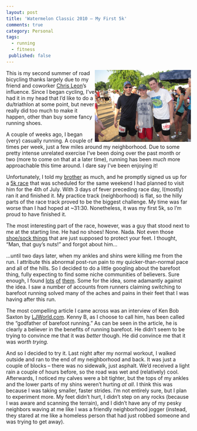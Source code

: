 ```yaml
---
layout: post
title: 'Watermelon Classic 2010 – My First 5k'
comments: true
category: Personal
tags:
  - running
  - fitness
 published: false
---
```

<a href="/assets/img/watermelon_classic.jpg"><img style="float:right" title="5k_4" border="0" alt="5k_4" src="/assets/img/watermelon_classic.jpg" width="262" height="196" /></a>
<p>This is my second summer of road bicycling thanks largely due to my friend and coworker <a title="He hates Harry Potter. He loves buying bicycles." href="http://slightlyfunnydeal.com/" target="_blank">Chris Leon</a>’s influence. Since I began cycling, I’ve had it in my head that I’d like to do a du/triathlon at some point, but never really did too much to make it happen, other than buy some fancy running shoes.</p>  <p>A couple of weeks ago, I began (very) casually running. A couple of times per week, just a few miles around my neighborhood. Due to some pretty intense unrelated exercise I’ve been doing over the past month or two (more to come on that at a later time), running has been <em>much</em> more approachable this time around. I dare say I’ve been enjoying it!</p>  <p>Unfortunately, I told my <a href="http://www.federalfriday.com" target="_blank">brother</a> as much, and he promptly signed us up for a <a title="Watermelon Classic 2010" href="http://www.active.com/running/jackson-ms/the-mississippi-sports-hall-of-fame-watermelon-classic-2009" target="_blank">5k race</a> that was scheduled for the same weekend I had planned to visit him for the 4th of July. With 3 days of fever preceding race day, I(mostly) ran it and finished it. My practice track (neighborhood) is flat, so the hilly parts of the race track proved to be the biggest challenge. My time was far worse than I had hoped at ~31:30. Nonetheless, it was my first 5k, so I’m proud to have finished it.</p><p>The most interesting part of the race, however, was a guy that stood next to me at the starting line. He had no shoes! None. Nada. Not even those <a title="Gorilla toes" href="http://www.vibramfivefingers.com/" target="_blank">shoe/sock things</a> that are just supposed to protect your feet. I thought, “Man, that guy’s nuts!” and forgot about him…</p>  <p>…until two days later, when my ankles and shins were killing me from the run. I attribute this abnormal post-run pain to my quicker-than-normal pace and all of the hills. So I decided to do a little googling about the barefoot thing, fully expecting to find some niche communities of believers. Sure enough, I found <a title="http://therunningbarefoot.com/" href="http://therunningbarefoot.com/" target="_blank">lots</a>&#160;<a title="http://barefootrunners.org/" href="http://barefootrunners.org/" target="_blank">of</a>&#160;<a title="http://www.runningbarefootisbad.com/" href="http://www.runningbarefootisbad.com/" target="_blank">them</a>. Some for the idea, some adamantly against the idea. I saw a number of accounts from runners claiming switching to barefoot running solved many of the aches and pains in their feet that I was having after this run.</p>  <p>The most compelling article I came across was an interview of Ken Bob Saxton by <a href="http://www2.ljworld.com/news/2006/aug/14/q_ken_bob_saxton_barefootrunning_pioneer/" target="_blank">LJWorld.com</a>. Kenny B, as I choose to call him, has been called the “godfather of barefoot running.” As can be seen in the article, he is clearly a believer in the benefits of running barefoot. He didn’t seem to be trying to convince me that it was <em>better</em> though. He did convince me that it was <em>worth trying.</em> </p>  <p>And so I decided to try it. Last night after my normal workout, I walked outside and ran to the end of my neighborhood and back. It was just a couple of blocks – there was no sidewalk, just asphalt. We’d received a light rain a couple of hours before, so the road was wet and (relatively) cool. Afterwards, I noticed my calves were a bit tighter, but the tops of my ankles and the lower parts of my shins weren’t hurting <em>at all</em>. I think this was because I was taking smaller, faster strides. I’m not entirely sure, but I plan to experiment more. My feet didn’t hurt, I didn’t step on any rocks (because I was aware and scanning the terrain), and I didn’t have any of my pesky neighbors waving at me like I was a friendly neighborhood jogger (instead, they stared at me like a homeless person that had just robbed someone and was trying to get away).</p>
